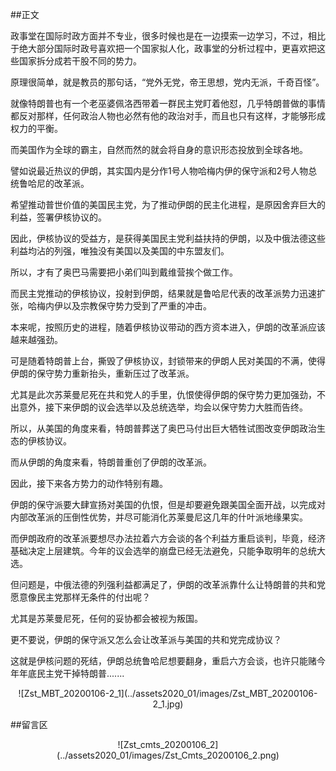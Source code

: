 ##正文

政事堂在国际时政方面并不专业，很多时候也是在一边摸索一边学习，不过，相比于绝大部分国际时政号喜欢把一个国家拟人化，政事堂的分析过程中，更喜欢把这些国家拆分成若干股不同的势力。

原理很简单，就是教员的那句话，“党外无党，帝王思想，党内无派，千奇百怪”。

就像特朗普也有一个老巫婆佩洛西带着一群民主党盯着他怼，几乎特朗普做的事情都反对那样，任何政治人物也必然有他的政治对手，而且也只有这样，才能够形成权力的平衡。

而美国作为全球的霸主，自然而然的就会将自身的意识形态投放到全球各地。

譬如说最近热议的伊朗，其实国内是分作1号人物哈梅内伊的保守派和2号人物总统鲁哈尼的改革派。

希望推动普世价值的美国民主党，为了推动伊朗的民主化进程，是原因舍弃巨大的利益，签署伊核协议的。

因此，伊核协议的受益方，是获得美国民主党利益扶持的伊朗，以及中俄法德这些利益均沾的列强，唯独没有美国以及美国的中东盟友们。

所以，才有了奥巴马需要把小弟们叫到戴维营挨个做工作。

而民主党推动的伊核协议，投射到伊朗，结果就是鲁哈尼代表的改革派势力迅速扩张，哈梅内伊以及宗教保守势力受到了严重的冲击。

本来呢，按照历史的进程，随着伊核协议带动的西方资本进入，伊朗的改革派应该越来越强劲。

可是随着特朗普上台，撕毁了伊核协议，封锁带来的伊朗人民对美国的不满，使得伊朗的保守势力重新抬头，重新压过了改革派。

尤其是此次苏莱曼尼死在共和党人的手里，仇恨使得伊朗的保守势力更加强劲，不出意外，接下来伊朗的议会选举以及总统选举，均会以保守势力大胜而告终。

所以，从美国的角度来看，特朗普葬送了奥巴马付出巨大牺牲试图改变伊朗政治生态的伊核协议。

而从伊朗的角度来看，特朗普重创了伊朗的改革派。

因此，接下来各方势力的动作特别有趣。

伊朗的保守派要大肆宣扬对美国的仇恨，但是却要避免跟美国全面开战，以完成对内部改革派的压倒性优势，并尽可能消化苏莱曼尼这几年的什叶派地缘果实。

而伊朗政府的改革派要想尽办法拉着六方会谈的各个利益方重启谈判，毕竟，经济基础决定上层建筑。今年的议会选举的崩盘已经无法避免，只能争取明年的总统大选。

但问题是，中俄法德的列强利益都满足了，伊朗的改革派靠什么让特朗普的共和党愿意像民主党那样无条件的付出呢？

尤其是苏莱曼尼死，任何的妥协都会被视为叛国。

更不要说，伊朗的保守派又怎么会让改革派与美国的共和党完成协议？

这就是伊核问题的死结，伊朗总统鲁哈尼想要翻身，重启六方会谈，也许只能赌今年年底民主党干掉特朗普.......

 <div align="center">![Zst_MBT_20200106-2_1](../assets2020_01/images/Zst_MBT_20200106-2_1.jpg)</div>

##留言区
 <div align="center">![Zst_cmts_20200106_2](../assets2020_01/images/Zst_Cmts_20200106_2.png)</div>